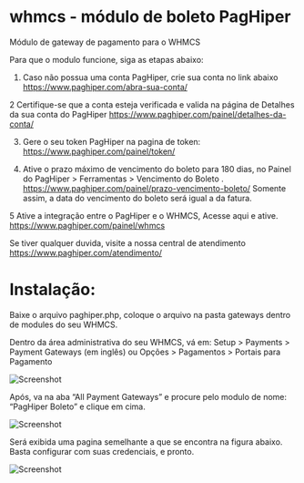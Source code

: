 # whmcs - módulo de boleto PagHiper


Módulo de gateway de pagamento  para o WHMCS

Para que o modulo funcione, siga as etapas abaixo:

1) Caso não possua uma conta PagHiper, crie sua conta no link abaixo
https://www.paghiper.com/abra-sua-conta/ 

2 Certifique-se que a conta esteja verificada e valida na página de Detalhes da sua conta do PagHiper https://www.paghiper.com/painel/detalhes-da-conta/

3) Gere o seu token PagHiper na pagina de token: 
https://www.paghiper.com/painel/token/

4) Ative o prazo máximo de vencimento do boleto para 180 dias, no Painel do PagHiper > Ferramentas > Vencimento do Boleto . 
https://www.paghiper.com/painel/prazo-vencimento-boleto/
Somente assim, a data do vencimento do boleto será igual a da fatura.

5 Ative a integração entre o PagHiper e o WHMCS, Acesse aqui e ative.
https://www.paghiper.com/painel/whmcs

Se tiver qualquer duvida, visite a nossa central de atendimento
https://www.paghiper.com/atendimento/

# Instalação:
Baixe o arquivo paghiper.php, coloque o arquivo na pasta gateways dentro de modules do seu WHMCS. 

Dentro da área administrativa do seu WHMCS, vá em: Setup > Payments > Payment Gateways (em inglês) ou Opções > Pagamentos > Portais para Pagamento

![Screenshot](images/menu.jpg)

Após, va na aba “All Payment Gateways” e procure pelo modulo de nome: “PagHiper Boleto” e clique em cima.

![Screenshot](images/all-payments.png)

Será exibida uma pagina semelhante a que se encontra na figura abaixo. Basta configurar com suas credenciais, e pronto.

![Screenshot](images/modulo-configuracao.png)

